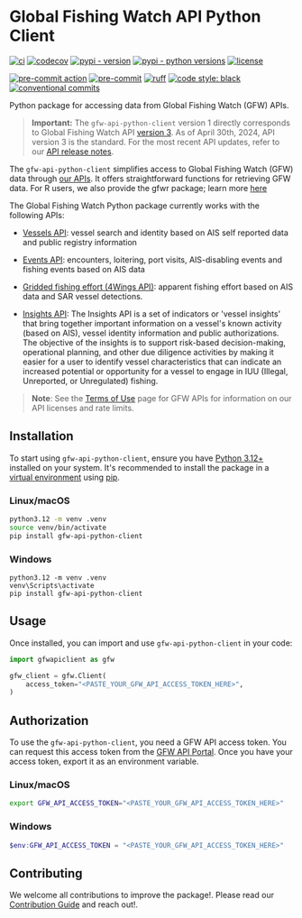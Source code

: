 # Global Fishing Watch API Python Client

<!-- start: badges -->
[![ci](https://github.com/GlobalFishingWatch/gfw-api-python-client/actions/workflows/ci.yaml/badge.svg)](https://github.com/GlobalFishingWatch/gfw-api-python-client/actions/workflows/ci.yaml)
[![codecov](https://codecov.io/gh/GlobalFishingWatch/gfw-api-python-client/branch/develop/graph/badge.svg?token=w4R4VZB5RY)](https://codecov.io/gh/GlobalFishingWatch/gfw-api-python-client)
[![pypi - version](https://img.shields.io/pypi/v/gfw-api-python-client)](https://pypi.org/project/gfw-api-python-client/)
[![pypi - python versions](https://img.shields.io/pypi/pyversions/gfw-api-python-client)](https://pypi.org/project/gfw-api-python-client/)
[![license](https://img.shields.io/badge/license-Apache%202-blue)](https://github.com/GlobalFishingWatch/gfw-api-python-client/blob/main/LICENSE)

[![pre-commit action](https://github.com/GlobalFishingWatch/gfw-api-python-client/actions/workflows/pre-commit.yaml/badge.svg)](https://github.com/GlobalFishingWatch/gfw-api-python-client/actions/workflows/pre-commit.yaml)
[![pre-commit](https://img.shields.io/badge/pre--commit-enabled-brightgreen?logo=pre-commit)](https://github.com/pre-commit/pre-commit)
[![ruff](https://img.shields.io/endpoint?url=https://raw.githubusercontent.com/astral-sh/ruff/main/assets/badge/v2.json)](https://github.com/astral-sh/ruff)
[![code style: black](https://img.shields.io/badge/code%20style-black-000000.svg)](https://github.com/psf/black)
[![conventional commits](https://img.shields.io/badge/Conventional%20Commits-1.0.0-%23FE5196?logo=conventionalcommits&logoColor=white)](https://conventionalcommits.org)
<!-- end: badges -->

Python package for accessing data from Global Fishing Watch (GFW) APIs.

> **Important:**
The `gfw-api-python-client` version 1 directly corresponds to Global Fishing Watch API [version 3](https://globalfishingwatch.org/our-apis/documentation#version-3-api). As of April 30th, 2024, API version 3 is the standard. For the most recent API updates, refer to our [API release notes](https://globalfishingwatch.org/our-apis/documentation#api-release-notes).


The `gfw-api-python-client` simplifies access to Global Fishing Watch (GFW) data through [our APIs](https://globalfishingwatch.org/our-apis/documentation#introduction]). It offers straightforward functions for retrieving GFW data. For R users, we also provide the gfwr package; learn more [here](https://globalfishingwatch.github.io/gfwr/)

The Global Fishing Watch Python package currently works with the following APIs:

- [Vessels API](https://globalfishingwatch.org/our-apis/documentation#vessels-api): vessel search and identity based on AIS self reported data and public registry information

- [Events API](https://globalfishingwatch.org/our-apis/documentation#events-api): encounters, loitering, port visits, AIS-disabling events and fishing events based on AIS data

- [Gridded fishing effort (4Wings API)](https://globalfishingwatch.org/our-apis/documentation#map-visualization-4wings-api): apparent fishing effort based on AIS data and SAR vessel detections.

- [Insights API](https://globalfishingwatch.org/our-apis/documentation#insights-api): The Insights API is a set of indicators or 'vessel insights' that bring together important information on a vessel's known activity (based on AIS), vessel identity information and public authorizations. The objective of the insights is to support risk-based decision-making, operational planning, and other due diligence activities by making it easier for a user to identify vessel characteristics that can indicate an increased potential or opportunity for a vessel to engage in IUU (Illegal, Unreported, or Unregulated) fishing.

> **Note**: See the [Terms of Use](https://globalfishingwatch.org/our-apis/documentation#reference-data) page for GFW APIs for information on our API licenses and rate limits.

## Installation

To start using `gfw-api-python-client`, ensure you have [Python 3.12+](https://realpython.com/installing-python/) installed on your system. It's recommended to install the package in a [virtual environment](https://docs.python.org/3/library/venv.html) using [pip](https://pip.pypa.io/en/stable/).

### Linux/macOS

```bash
python3.12 -m venv .venv
source venv/bin/activate
pip install gfw-api-python-client
```

### Windows

```batch
python3.12 -m venv .venv
venv\Scripts\activate
pip install gfw-api-python-client
```

## Usage

Once installed, you can import and use `gfw-api-python-client` in your code:

```python
import gfwapiclient as gfw

gfw_client = gfw.Client(
    access_token="<PASTE_YOUR_GFW_API_ACCESS_TOKEN_HERE>",
)
```

## Authorization

To use the `gfw-api-python-client`, you need a GFW API access token. You can request this access token from the [GFW API Portal](https://globalfishingwatch.org/our-apis/tokens). Once you have your access token, export it as an environment variable.


### Linux/macOS

```bash
export GFW_API_ACCESS_TOKEN="<PASTE_YOUR_GFW_API_ACCESS_TOKEN_HERE>"
```

### Windows

```powershell
$env:GFW_API_ACCESS_TOKEN = "<PASTE_YOUR_GFW_API_ACCESS_TOKEN_HERE>"
```

## Contributing

We welcome all contributions to improve the package!. Please read our [Contribution Guide](https://github.com/GlobalFishingWatch/gfw-api-python-client/blob/develop/CONTRIBUTING.md) and reach out!.
